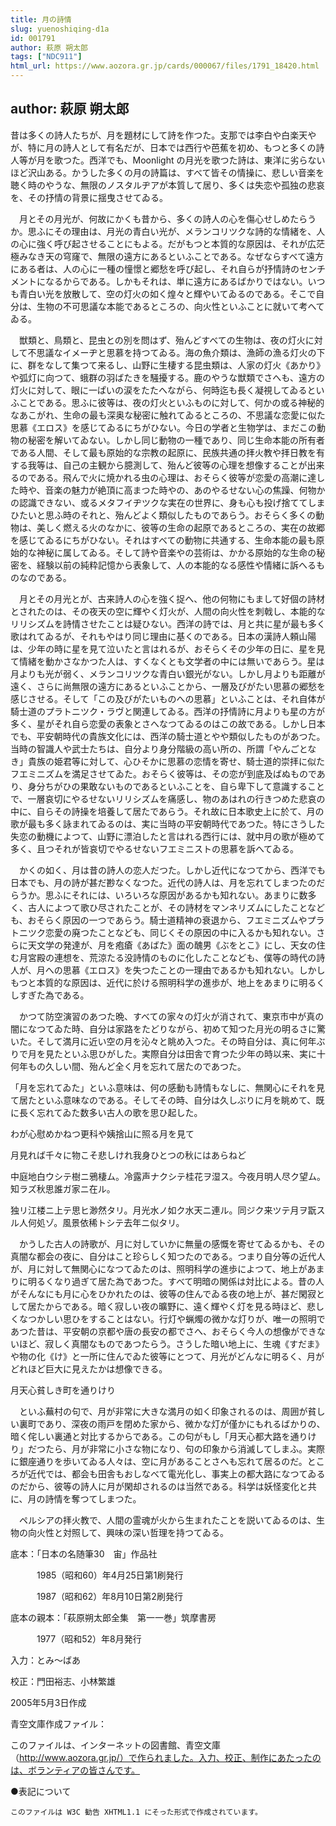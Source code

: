 ```yaml
---
title: 月の詩情
slug: yuenoshiqing-d1a
id: 001791
author: 萩原 朔太郎
tags: ["NDC911"]
html_url: https://www.aozora.gr.jp/cards/000067/files/1791_18420.html
---
```


## author: 萩原 朔太郎

昔は多くの詩人たちが、月を題材にして詩を作つた。支那では李白や白楽天やが、特に月の詩人として有名だが、日本では西行や芭蕉を初め、もつと多くの詩人等が月を歌つた。西洋でも、Moonlight の月光を歌つた詩は、東洋に劣らないほど沢山ある。かうした多くの月の詩篇は、すべて皆その情操に、悲しい音楽を聴く時のやうな、無限のノスタルヂアが本質して居り、多くは失恋や孤独の悲哀を、その抒情の背景に揺曳させてゐる。

　月とその月光が、何故にかくも昔から、多くの詩人の心を傷心せしめたらうか。思ふにその理由は、月光の青白い光が、メランコリツクな詩的な情緒を、人の心に強く呼び起させることにもよる。だがもつと本質的な原因は、それが広茫極みなき天の穹窿で、無限の遠方にあるといふことである。なぜならすべて遠方にある者は、人の心に一種の憧憬と郷愁を呼び起し、それ自らが抒情詩のセンチメントになるからである。しかもそれは、単に遠方にあるばかりではない。いつも青白い光を放散して、空の灯火の如く煌々と輝やいてゐるのである。そこで自分は、生物の不可思議な本能であるところの、向火性といふことに就いて考へてゐる。

　獣類と、鳥類と、昆虫との別を問はず、殆んどすべての生物は、夜の灯火に対して不思議なイメーヂと思慕を持つてゐる。海の魚介類は、漁師の漁る灯火の下に、群をなして集つて来るし、山野に生棲する昆虫類は、人家の灯火《あかり》や弧灯に向つて、蛾群の羽ばたきを騒擾する。鹿のやうな獣類でさへも、遠方の灯火に対して、眼に一ぱいの涙をたたへながら、何時迄も長く凝視してゐるといふことである。思ふに彼等は、夜の灯火といふものに対して、何かの或る神秘的なあこがれ、生命の最も深奥な秘密に触れてゐるところの、不思議な恋愛に似た思慕《エロス》を感じてゐるにちがひない。今日の学者と生物学は、まだこの動物の秘密を解いてゐない。しかし同じ動物の一種であり、同じ生命本能の所有者である人間、そして最も原始的な宗教の起原に、民族共通の拝火教や拝日教を有する我等は、自己の主観から臆測して、殆んど彼等の心理を想像することが出来るのである。飛んで火に焼かれる虫の心理は、おそらく彼等が恋愛の高潮に達した時や、音楽の魅力が絶頂に高まつた時やの、あのやるせない心の焦躁、何物かの認識できない、或るメタフイヂツクな実在の世界に、身も心も投げ捨ててしまひたいと思ふ時のそれと、殆んどよく類似したものであらう。おそらく多くの動物は、美しく燃える火のなかに、彼等の生命の起原であるところの、実在の故郷を感じてゐるにちがひない。それはすべての動物に共通する、生命本能の最も原始的な神秘に属してゐる。そして詩や音楽やの芸術は、かかる原始的な生命の秘密を、経験以前の純粋記憶から表象して、人の本能的なる感性や情緒に訴へるものなのである。

　月とその月光とが、古来詩人の心を強く捉へ、他の何物にもまして好個の詩材とされたのは、その夜天の空に輝やく灯火が、人間の向火性を刺戟し、本能的なリリシズムを詩情させたことは疑ひない。西洋の詩では、月と共に星が最も多く歌はれてゐるが、それもやはり同じ理由に基くのである。日本の漢詩人頼山陽は、少年の時に星を見て泣いたと言はれるが、おそらくその少年の日に、星を見て情緒を動かさなかつた人は、すくなくとも文学者の中には無いであらう。星は月よりも光が弱く、メランコリツクな青白い銀光がない。しかし月よりも距離が遠く、さらに尚無限の遠方にあるといふことから、一層及びがたい思慕の郷愁を感じさせる。そして「この及びがたいものへの思慕」といふことは、それ自体が騎士道のプラトニツク・ラヴと関連してゐる。西洋の抒情詩に月よりも星の方が多く、星がそれ自ら恋愛の表象とさへなつてゐるのはこの故である。しかし日本でも、平安朝時代の貴族文化には、西洋の騎士道とやや類似したものがあつた。当時の智識人や武士たちは、自分より身分階級の高い所の、所謂「やんごとなき」貴族の姫君等に対して、心ひそかに思慕の恋情を寄せ、騎士道的崇拝に似たフエミニズムを満足させてゐた。おそらく彼等は、その恋が到底及ばぬものであり、身分ちがひの果敢ないものであるといふことを、自ら卑下して意識することで、一層哀切にやるせないリリシズムを痛感し、物のあはれの行きつめた悲哀の中に、自らその詩操を培養して居たであらう。それ故に日本歌史上に於て、月の歌が最も多く詠まれてゐるのは、実に当時の平安朝時代であつた。特にさうした失恋の動機によつて、山野に漂泊したと言はれる西行には、就中月の歌が極めて多く、且つそれが皆哀切でやるせないフエミニストの思慕を訴へてゐる。

　かくの如く、月は昔の詩人の恋人だつた。しかし近代になつてから、西洋でも日本でも、月の詩が甚だ尠なくなつた。近代の詩人は、月を忘れてしまつたのだらうか。思ふにそれには、いろいろな原因があるかも知れない。あまりに数多く、古人によつて歌ひ尽されたことが、その詩材をマンネリズムにしたことなども、おそらく原因の一つであらう。騎士道精神の衰退から、フエミニズムやプラトニツク恋愛の廃つたことなども、同じくその原因の中に入るかも知れない。さらに天文学の発達が、月を疱瘡《あばた》面の醜男《ぶをとこ》にし、天女の住む月宮殿の連想を、荒涼たる没詩情のものに化したことなども、僕等の時代の詩人が、月への思慕《エロス》を失つたことの一理由であるかも知れない。しかしもつと本質的な原因は、近代に於ける照明科学の進歩が、地上をあまりに明るくしすぎた為である。

　かつて防空演習のあつた晩、すべての家々の灯火が消されて、東京市中が真の闇になつてゐた時、自分は家路をたどりながら、初めて知つた月光の明るさに驚いた。そして満月に近い空の月を沁々と眺め入つた。その時自分は、真に何年ぶりで月を見たといふ思ひがした。実際自分は田舎で育つた少年の時以来、実に十何年もの久しい間、殆んど全く月を忘れて居たのであつた。

「月を忘れてゐた」といふ意味は、何の感動も詩情もなしに、無関心にそれを見て居たといふ意味なのである。そしてその時、自分は久しぶりに月を眺めて、既に長く忘れてゐた数多い古人の歌を思ひ起した。



わが心慰めかねつ更科や姨捨山に照る月を見て

月見れば千々に物こそ悲しけれ我身ひとつの秋にはあらねど

中庭地白ウシテ樹ニ鴉棲ム。冷露声ナクシテ桂花ヲ湿ス。今夜月明人尽ク望ム。知ラズ秋思誰ガ家ニ在ル。

独リ江楼ニ上テ思ヒ渺然タリ。月光水ノ如ク水天ニ連ル。同ジク来ツテ月ヲ翫スル人何処ゾ。風景依稀トシテ去年ニ似タリ。



　かうした古人の詩歌が、月に対していかに無量の感慨を寄せてゐるかも、その真闇な都会の夜に、自分はこと珍らしく知つたのである。つまり自分等の近代人が、月に対して無関心になつてゐたのは、照明科学の進歩によつて、地上があまりに明るくなり過ぎて居た為であつた。すべて明暗の関係は対比による。昔の人がそんなにも月に心をひかれたのは、彼等の住んでゐる夜の地上が、甚だ閑寂として居たからである。暗く寂しい夜の曠野に、遠く輝やく灯を見る時ほど、悲しくなつかしい思ひをすることはない。行灯や蝋燭の微かな灯りが、唯一の照明であつた昔は、平安朝の京都や唐の長安の都でさへ、おそらく今人の想像ができないほど、寂しく真闇なものであつたらう。さうした暗い地上に、生魂《すだま》や物の化《け》と一所に住んでゐた彼等にとつて、月光がどんなに明るく、月がどれほど巨大に見えたかは想像できる。




月天心貧しき町を通りけり





　といふ蕪村の句で、月が非常に大きな満月の如く印象されるのは、周囲が貧しい裏町であり、深夜の雨戸を閉めた家から、微かな灯が僅かにもれるばかりの、暗く侘しい裏通と対比するからである。この句がもし「月天心都大路を通りけり」だつたら、月が非常に小さな物になり、句の印象から消滅してしまふ。実際に銀座通りを歩いてゐる人々は、空に月があることさへも忘れて居るのだ。ところが近代では、都会も田舎もおしなべて電光化し、事実上の都大路になつてゐるのだから、彼等の詩人に月が閑却されるのは当然である。科学は妖怪変化と共に、月の詩情を奪つてしまつた。




　ペルシアの拝火教で、人間の霊魂が火から生まれたことを説いてゐるのは、生物の向火性と対照して、興味の深い哲理を持つてゐる。















底本：「日本の名随筆30　宙」作品社


　　　1985（昭和60）年4月25日第1刷発行

　　　1987（昭和62）年8月10日第2刷発行

底本の親本：「萩原朔太郎全集　第一一巻」筑摩書房

　　　1977（昭和52）年8月発行

入力：とみ～ばあ

校正：門田裕志、小林繁雄

2005年5月3日作成

青空文庫作成ファイル：

このファイルは、インターネットの図書館、青空文庫（http://www.aozora.gr.jp/）で作られました。入力、校正、制作にあたったのは、ボランティアの皆さんです。











●表記について


	このファイルは W3C 勧告 XHTML1.1 にそった形式で作成されています。